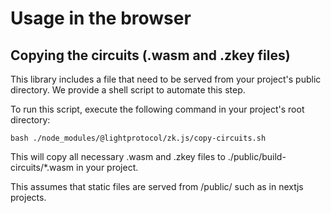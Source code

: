 # Usage in the browser

## Copying the circuits (.wasm and .zkey files)

This library includes a file that need to be served from your project's public directory. We provide a shell script to automate this step.

To run this script, execute the following command in your project's root directory:

`bash ./node_modules/@lightprotocol/zk.js/copy-circuits.sh`

This will copy all necessary .wasm and .zkey files to ./public/build-circuits/\*.wasm in your project.

This assumes that static files are served from /public/ such as in nextjs projects.
